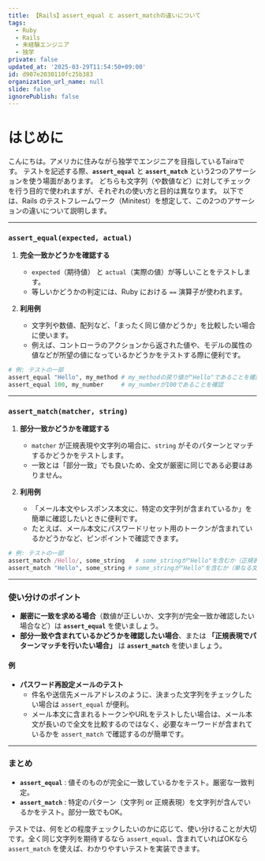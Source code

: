 ```yaml
---
title: 【Rails】assert_equal と assert_matchの違いについて
tags:
  - Ruby
  - Rails
  - 未経験エンジニア
  - 独学
private: false
updated_at: '2025-03-29T11:54:50+09:00'
id: d907e2030110fc25b383
organization_url_name: null
slide: false
ignorePublish: false
---
```

# はじめに

こんにちは。アメリカに住みながら独学でエンジニアを目指しているTairaです。
テストを記述する際、**`assert_equal`** と **`assert_match`** という2つのアサーションを使う場面があります。
どちらも文字列（や数値など）に対してチェックを行う目的で使われますが、それぞれの使い方と目的は異なります。
以下では、Rails のテストフレームワーク（Minitest）を想定して、この2つのアサーションの違いについて説明します。

---
### `assert_equal(expected, actual)`

1. **完全一致かどうかを確認する**
   - `expected`（期待値） と `actual`（実際の値）が等しいことをテストします。
   - 等しいかどうかの判定には、Ruby における `==` 演算子が使われます。

2. **利用例**
   - 文字列や数値、配列など、「まったく同じ値かどうか」を比較したい場合に使います。
   - 例えば、コントローラのアクションから返された値や、モデルの属性の値などが所望の値になっているかどうかをテストする際に便利です。

```ruby
# 例: テストの一部
assert_equal "Hello", my_method # my_methodの戻り値が"Hello"であることを確認
assert_equal 100, my_number     # my_numberが100であることを確認
```

---
### `assert_match(matcher, string)`

1. **部分一致かどうかを確認する**
   - `matcher` が正規表現や文字列の場合に、`string` がそのパターンとマッチするかどうかをテストします。
   - 一致とは「部分一致」でも良いため、全文が厳密に同じである必要はありません。

2. **利用例**
   - 「メール本文やレスポンス本文に、特定の文字列が含まれているか」を簡単に確認したいときに便利です。
   - たとえば、メール本文にパスワードリセット用のトークンが含まれているかどうかなど、ピンポイントで確認できます。

```ruby
# 例: テストの一部
assert_match /Hello/, some_string   # some_stringが"Hello"を含むか（正規表現）
assert_match "Hello", some_string # some_stringが"Hello"を含むか（単なる文字列）
```

---
### 使い分けのポイント

- **厳密に一致を求める場合**（数値が正しいか、文字列が完全一致か確認したい場合など）は **`assert_equal`** を使いましょう。
- **部分一致や含まれているかどうかを確認したい場合**、または **「正規表現でパターンマッチを行いたい場合」** は **`assert_match`** を使いましょう。

#### 例
- **パスワード再設定メールのテスト**
  - 件名や送信先メールアドレスのように、決まった文字列をチェックしたい場合は `assert_equal` が便利。
  - メール本文に含まれるトークンやURLをテストしたい場合は、メール本文が長いので全文を比較するのではなく、必要なキーワードが含まれているかを `assert_match` で確認するのが簡単です。

---

### まとめ

- **`assert_equal`** : 値そのものが完全に一致しているかをテスト。厳密な一致判定。
- **`assert_match`** : 特定のパターン（文字列 or 正規表現）を文字列が含んでいるかをテスト。部分一致でもOK。

テストでは、何をどの程度チェックしたいのかに応じて、使い分けることが大切です。全く同じ文字列を期待するなら `assert_equal`、含まれていればOKなら `assert_match` を使えば、わかりやすいテストを実装できます。

